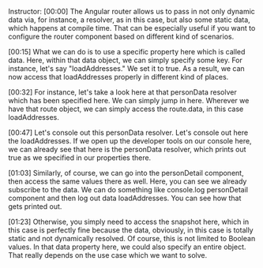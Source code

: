 Instructor: [00:00] The Angular router allows us to pass in not only dynamic data via, for instance, a resolver, as in this case, but also some static data, which happens at compile time. That can be especially useful if you want to configure the router component based on different kind of scenarios.

[00:15] What we can do is to use a specific property here which is called data. Here, within that data object, we can simply specify some key. For instance, let's say "loadAddresses." We set it to true. As a result, we can now access that loadAddresses properly in different kind of places.

[00:32] For instance, let's take a look here at that personData resolver which has been specified here. We can simply jump in here. Wherever we have that route object, we can simply access the route.data, in this case loadAddresses.

[00:47] Let's console out this personData resolver. Let's console out here the loadAddresses. If we open up the developer tools on our console here, we can already see that here is the personData resolver, which prints out true as we specified in our properties there.

[01:03] Similarly, of course, we can go into the personDetail component, then access the same values there as well. Here, you can see we already subscribe to the data. We can do something like console.log personDetail component and then log out data loadAddresses. You can see how that gets printed out.

[01:23] Otherwise, you simply need to access the snapshot here, which in this case is perfectly fine because the data, obviously, in this case is totally static and not dynamically resolved. Of course, this is not limited to Boolean values. In that data property here, we could also specify an entire object. That really depends on the use case which we want to solve.
